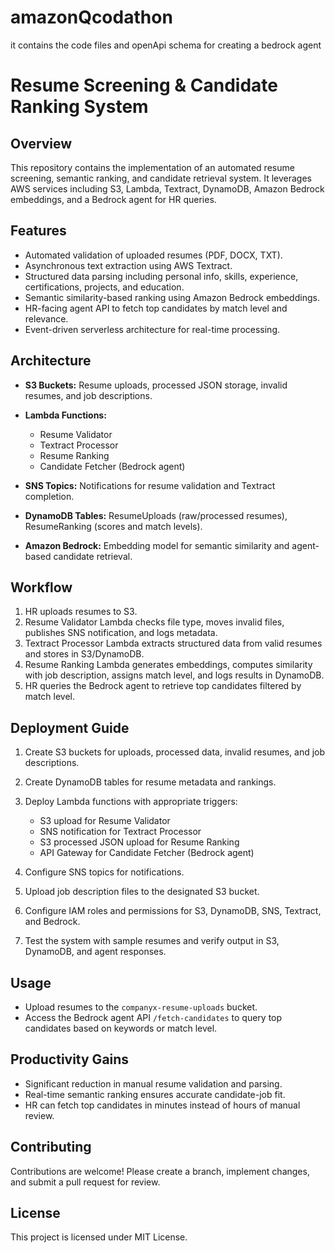# amazonQcodathon
it contains the code files and openApi schema for creating a bedrock agent 
# Resume Screening & Candidate Ranking System

## Overview

This repository contains the implementation of an automated resume screening, semantic ranking, and candidate retrieval system. It leverages AWS services including S3, Lambda, Textract, DynamoDB, Amazon Bedrock embeddings, and a Bedrock agent for HR queries.

## Features

* Automated validation of uploaded resumes (PDF, DOCX, TXT).
* Asynchronous text extraction using AWS Textract.
* Structured data parsing including personal info, skills, experience, certifications, projects, and education.
* Semantic similarity-based ranking using Amazon Bedrock embeddings.
* HR-facing agent API to fetch top candidates by match level and relevance.
* Event-driven serverless architecture for real-time processing.

## Architecture

* **S3 Buckets:** Resume uploads, processed JSON storage, invalid resumes, and job descriptions.
* **Lambda Functions:**

  * Resume Validator
  * Textract Processor
  * Resume Ranking
  * Candidate Fetcher (Bedrock agent)
* **SNS Topics:** Notifications for resume validation and Textract completion.
* **DynamoDB Tables:** ResumeUploads (raw/processed resumes), ResumeRanking (scores and match levels).
* **Amazon Bedrock:** Embedding model for semantic similarity and agent-based candidate retrieval.

## Workflow

1. HR uploads resumes to S3.
2. Resume Validator Lambda checks file type, moves invalid files, publishes SNS notification, and logs metadata.
3. Textract Processor Lambda extracts structured data from valid resumes and stores in S3/DynamoDB.
4. Resume Ranking Lambda generates embeddings, computes similarity with job description, assigns match level, and logs results in DynamoDB.
5. HR queries the Bedrock agent to retrieve top candidates filtered by match level.

## Deployment Guide

1. Create S3 buckets for uploads, processed data, invalid resumes, and job descriptions.
2. Create DynamoDB tables for resume metadata and rankings.
3. Deploy Lambda functions with appropriate triggers:

   * S3 upload for Resume Validator
   * SNS notification for Textract Processor
   * S3 processed JSON upload for Resume Ranking
   * API Gateway for Candidate Fetcher (Bedrock agent)
4. Configure SNS topics for notifications.
5. Upload job description files to the designated S3 bucket.
6. Configure IAM roles and permissions for S3, DynamoDB, SNS, Textract, and Bedrock.
7. Test the system with sample resumes and verify output in S3, DynamoDB, and agent responses.

## Usage

* Upload resumes to the `companyx-resume-uploads` bucket.
* Access the Bedrock agent API `/fetch-candidates` to query top candidates based on keywords or match level.

## Productivity Gains

* Significant reduction in manual resume validation and parsing.
* Real-time semantic ranking ensures accurate candidate-job fit.
* HR can fetch top candidates in minutes instead of hours of manual review.

## Contributing

Contributions are welcome! Please create a branch, implement changes, and submit a pull request for review.

## License

This project is licensed under MIT License.
